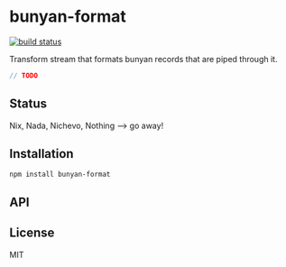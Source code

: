 # bunyan-format
[![build status](https://secure.travis-ci.org/thlorenz/bunyan-format.png)](http://travis-ci.org/thlorenz/bunyan-format)

Transform stream that formats bunyan records that are piped through it.

```js
// TODO
```

## Status

Nix, Nada, Nichevo, Nothing --> go away!
## Installation

    npm install bunyan-format

## API


## License

MIT
